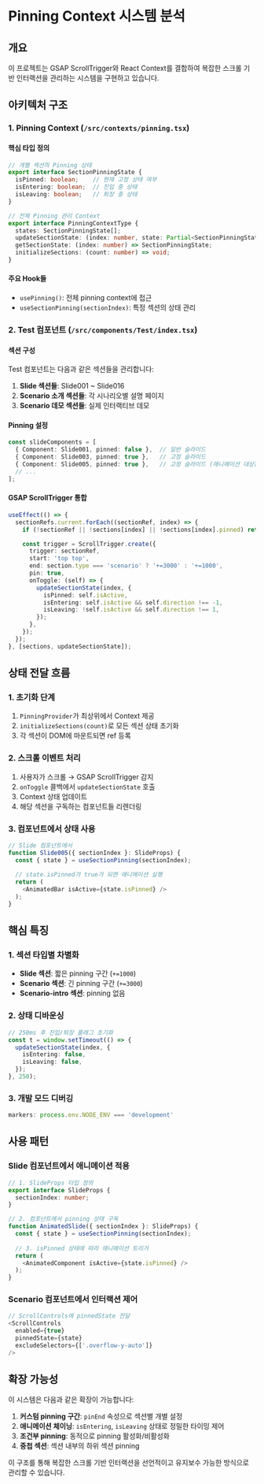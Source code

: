 # Pinning Context 시스템 분석

## 개요
이 프로젝트는 GSAP ScrollTrigger와 React Context를 결합하여 복잡한 스크롤 기반 인터랙션을 관리하는 시스템을 구현하고 있습니다.

## 아키텍처 구조

### 1. Pinning Context (`/src/contexts/pinning.tsx`)

#### 핵심 타입 정의
```typescript
// 개별 섹션의 Pinning 상태
export interface SectionPinningState {
  isPinned: boolean;    // 현재 고정 상태 여부
  isEntering: boolean;  // 진입 중 상태
  isLeaving: boolean;   // 퇴장 중 상태
}

// 전체 Pinning 관리 Context
export interface PinningContextType {
  states: SectionPinningState[];
  updateSectionState: (index: number, state: Partial<SectionPinningState>) => void;
  getSectionState: (index: number) => SectionPinningState;
  initializeSections: (count: number) => void;
}
```

#### 주요 Hook들
- `usePinning()`: 전체 pinning context에 접근
- `useSectionPinning(sectionIndex)`: 특정 섹션의 상태 관리

### 2. Test 컴포넌트 (`/src/components/Test/index.tsx`)

#### 섹션 구성
Test 컴포넌트는 다음과 같은 섹션들을 관리합니다:

1. **Slide 섹션들**: Slide001 ~ Slide016
2. **Scenario 소개 섹션들**: 각 시나리오별 설명 페이지
3. **Scenario 데모 섹션들**: 실제 인터랙티브 데모

#### Pinning 설정
```typescript
const slideComponents = [
  { Component: Slide001, pinned: false },  // 일반 슬라이드
  { Component: Slide003, pinned: true },   // 고정 슬라이드
  { Component: Slide005, pinned: true },   // 고정 슬라이드 (애니메이션 대상)
  // ...
];
```

#### GSAP ScrollTrigger 통합
```typescript
useEffect(() => {
  sectionRefs.current.forEach((sectionRef, index) => {
    if (!sectionRef || !sections[index] || !sections[index].pinned) return;

    const trigger = ScrollTrigger.create({
      trigger: sectionRef,
      start: 'top top',
      end: section.type === 'scenario' ? '+=3000' : '+=1000',
      pin: true,
      onToggle: (self) => {
        updateSectionState(index, {
          isPinned: self.isActive,
          isEntering: self.isActive && self.direction !== -1,
          isLeaving: !self.isActive && self.direction !== 1,
        });
      },
    });
  });
}, [sections, updateSectionState]);
```

## 상태 전달 흐름

### 1. 초기화 단계
1. `PinningProvider`가 최상위에서 Context 제공
2. `initializeSections(count)`로 모든 섹션 상태 초기화
3. 각 섹션이 DOM에 마운트되면 ref 등록

### 2. 스크롤 이벤트 처리
1. 사용자가 스크롤 → GSAP ScrollTrigger 감지
2. `onToggle` 콜백에서 `updateSectionState` 호출
3. Context 상태 업데이트
4. 해당 섹션을 구독하는 컴포넌트들 리렌더링

### 3. 컴포넌트에서 상태 사용
```typescript
// Slide 컴포넌트에서
function Slide005({ sectionIndex }: SlideProps) {
  const { state } = useSectionPinning(sectionIndex);
  
  // state.isPinned가 true가 되면 애니메이션 실행
  return (
    <AnimatedBar isActive={state.isPinned} />
  );
}
```

## 핵심 특징

### 1. 섹션 타입별 차별화
- **Slide 섹션**: 짧은 pinning 구간 (`+=1000`)
- **Scenario 섹션**: 긴 pinning 구간 (`+=3000`)
- **Scenario-intro 섹션**: pinning 없음

### 2. 상태 디바운싱
```typescript
// 250ms 후 진입/퇴장 플래그 초기화
const t = window.setTimeout(() => {
  updateSectionState(index, {
    isEntering: false,
    isLeaving: false,
  });
}, 250);
```

### 3. 개발 모드 디버깅
```typescript
markers: process.env.NODE_ENV === 'development'
```

## 사용 패턴

### Slide 컴포넌트에서 애니메이션 적용
```typescript
// 1. SlideProps 타입 정의
export interface SlideProps {
  sectionIndex: number;
}

// 2. 컴포넌트에서 pinning 상태 구독
function AnimatedSlide({ sectionIndex }: SlideProps) {
  const { state } = useSectionPinning(sectionIndex);
  
  // 3. isPinned 상태에 따라 애니메이션 트리거
  return (
    <AnimatedComponent isActive={state.isPinned} />
  );
}
```

### Scenario 컴포넌트에서 인터랙션 제어
```typescript
// ScrollControls에 pinnedState 전달
<ScrollControls
  enabled={true}
  pinnedState={state}
  excludeSelectors={['.overflow-y-auto']}
/>
```

## 확장 가능성

이 시스템은 다음과 같은 확장이 가능합니다:

1. **커스텀 pinning 구간**: `pinEnd` 속성으로 섹션별 개별 설정
2. **애니메이션 체이닝**: `isEntering`, `isLeaving` 상태로 정밀한 타이밍 제어
3. **조건부 pinning**: 동적으로 pinning 활성화/비활성화
4. **중첩 섹션**: 섹션 내부의 하위 섹션 pinning

이 구조를 통해 복잡한 스크롤 기반 인터랙션을 선언적이고 유지보수 가능한 방식으로 관리할 수 있습니다.